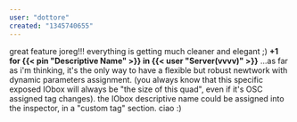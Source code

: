 ```yaml
---
user: "dottore"
created: "1345740655"
---
```


great feature joreg!!! everything is getting much cleaner and elegant ;)
**+1 for {{< pin "Descriptive Name" >}} in {{< user "Server(vvvv)" >}}**
...as far as i'm thinking, it's the only way to have a flexible but robust newtwork with dynamic parameters assignment.
(you always know that this specific exposed IObox will always be "the size of this quad", even if it's OSC assigned tag changes).
the IObox descriptive name could be assigned into the inspector, in a "custom tag" section.
ciao 
:)

